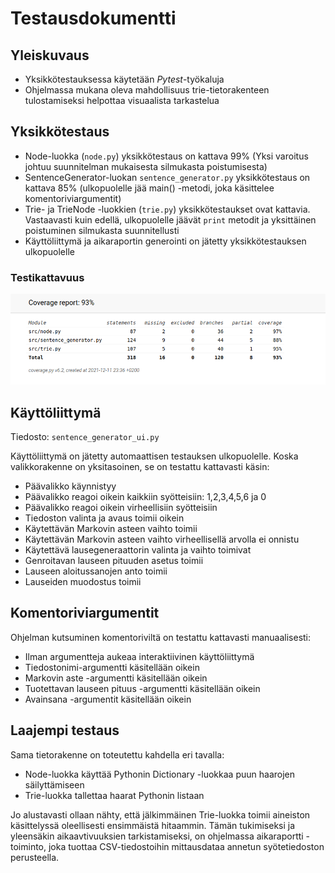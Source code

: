 # Testausdokumentti

## Yleiskuvaus

* Yksikkötestauksessa käytetään *Pytest*-työkaluja
* Ohjelmassa mukana oleva mahdollisuus trie-tietorakenteen tulostamiseksi helpottaa visuaalista tarkastelua

## Yksikkötestaus
* Node-luokka (```node.py```) yksikkötestaus on kattava 99% (Yksi varoitus johtuu suunnitelman mukaisesta silmukasta poistumisesta)
* SentenceGenerator-luokan ```sentence_generator.py``` yksikkötestaus on kattava 85% (ulkopuolelle jää main() -metodi, joka käsittelee komentoriviargumentit)
* Trie- ja TrieNode -luokkien (```trie.py```) yksikkötestaukset ovat kattavia. Vastaavasti kuin edellä, ulkopuolelle jäävät ```print``` metodit ja yksittäinen poistuminen silmukasta suunnitellusti
* Käyttöliittymä ja aikaraportin generointi on jätetty yksikkötestauksen ulkopuolelle

### Testikattavuus
![coverage report](https://github.com/jatufin/lausegeneraattori/blob/master/dokumentaatio/coverage_report.png)

## Käyttöliittymä

Tiedosto: ```sentence_generator_ui.py ```

Käyttöliittymä on jätetty automaattisen testauksen ulkopuolelle. Koska valikkorakenne on yksitasoinen, se on testattu kattavasti käsin:
* Päävalikko käynnistyy
* Päävalikko reagoi oikein kaikkiin syötteisiin: 1,2,3,4,5,6 ja 0
* Päävalikko reagoi oikein virheellisiin syötteisiin
* Tiedoston valinta ja avaus toimii oikein
* Käytettävän Markovin asteen vaihto toimii
* Käytettävän Markovin asteen vaihto virheellisellä arvolla ei onnistu
* Käytettävä lausegeneraattorin valinta ja vaihto toimivat
* Genroitavan lauseen pituuden asetus toimii
* Lauseen aloitussanojen anto toimii
* Lauseiden muodostus toimii

## Komentoriviargumentit

Ohjelman kutsuminen komentoriviltä on testattu kattavasti manuaalisesti:
* Ilman argumentteja aukeaa interaktiivinen käyttöliittymä
* Tiedostonimi-argumentti käsitellään oikein
* Markovin aste -argumentti käsitellään oikein
* Tuotettavan lauseen pituus -argumentti käsitellään oikein
* Avainsana -argumentit käsitellään oikein

## Laajempi testaus

Sama tietorakenne on toteutettu kahdella eri tavalla:
* Node-luokka käyttää Pythonin Dictionary -luokkaa puun haarojen säilyttämiseen
* Trie-luokka tallettaa haarat Pythonin listaan

Jo alustavasti ollaan nähty, että jälkimmäinen Trie-luokka toimii aineiston käsittelyssä oleellisesti ensimmäistä hitaammin. Tämän tukimiseksi ja yleensäkin aikaavtivuuksien tarkistamiseksi, on ohjelmassa aikaraportti -toiminto, joka tuottaa CSV-tiedostoihin mittausdataa annetun syötetiedoston perusteella.





